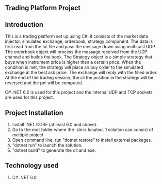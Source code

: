 ﻿## Trading Platform Project

## Introduction
This is a trading platform set up using C#. it consists of the market data injector, simulated exchange, orderbook, strategy component.
The data is first read from the txt file and pass the message down using multicast UDP. The orderbook object will process the message received from the UDP channel and builds the book.
The Strategy object is a simple strategy that buys when instrument price is higher than a certain price. When the condition is met, the strategy will place an buy order to the simulated exchange at the best ask price. The exchange will reply with the filled order.
At the end of the trading session, the all the position in the strategy will be reversed and the pnl will be computed.

C# .NET 6.0 is used for this project and the internal UDP and TCP sockets are used for this project.

## Project Installation
1) Install .NET CORE (at least 6.0 and above).
2) Go to the root folder where the .sln is located. 1 solution can consist of multiple project.
3) Open command line, run "dotnet restore" to install external packages.
4) "dotnet run" to launch the solution.
5) "dotnet build" to generate the dll and exe.

## Technology used
1) C# .NET 6.0

